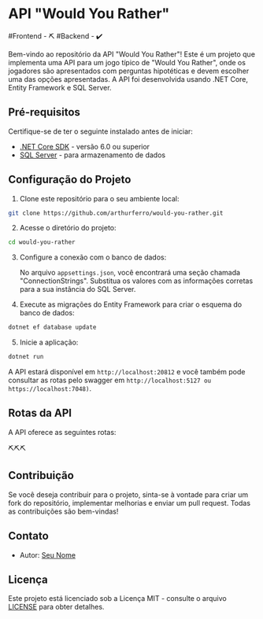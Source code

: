 # API "Would You Rather"

#Frontend - ⛏️ 
#Backend - ✔️

Bem-vindo ao repositório da API "Would You Rather"! Este é um projeto que implementa uma API para um jogo típico de "Would You Rather", onde os jogadores são apresentados com perguntas hipotéticas e devem escolher uma das opções apresentadas. A API foi desenvolvida usando .NET Core, Entity Framework e SQL Server.

## Pré-requisitos

Certifique-se de ter o seguinte instalado antes de iniciar:

- [.NET Core SDK](https://dotnet.microsoft.com/download) - versão 6.0 ou superior
- [SQL Server](https://www.microsoft.com/en-us/sql-server/sql-server-downloads) - para armazenamento de dados

## Configuração do Projeto

1. Clone este repositório para o seu ambiente local:

```bash
git clone https://github.com/arthurferro/would-you-rather.git
```

2. Acesse o diretório do projeto:

```bash
cd would-you-rather
```

3. Configure a conexão com o banco de dados:
   
   No arquivo `appsettings.json`, você encontrará uma seção chamada "ConnectionStrings". Substitua os valores com as informações corretas para a sua instância do SQL Server.

4. Execute as migrações do Entity Framework para criar o esquema do banco de dados:

```bash
dotnet ef database update
```

5. Inicie a aplicação:

```bash
dotnet run
```

A API estará disponível em `http://localhost:20812` e você também pode consultar as rotas pelo swagger em `http://localhost:5127 ou https://localhost:7048)`.

## Rotas da API

A API oferece as seguintes rotas:

⛏️⛏️⛏️

## Contribuição

Se você deseja contribuir para o projeto, sinta-se à vontade para criar um fork do repositório, implementar  melhorias e enviar um pull request. Todas as contribuições são bem-vindas!

## Contato

- Autor: [Seu Nome](https://github.com/arthurferro)

## Licença

Este projeto está licenciado sob a Licença MIT - consulte o arquivo [LICENSE](https://github.com/arthurferro/would-you-rather/blob/master/LICENSE) para obter detalhes.
